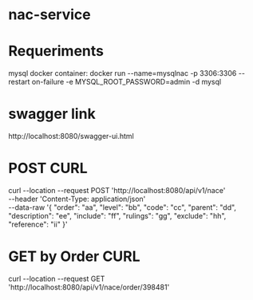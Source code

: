 # nac-service

# Requeriments
mysql docker container:
docker run --name=mysqlnac -p 3306:3306 --restart on-failure -e MYSQL_ROOT_PASSWORD=admin -d mysql

# swagger link
http://localhost:8080/swagger-ui.html

# POST CURL
curl --location --request POST 'http://localhost:8080/api/v1/nace' \
--header 'Content-Type: application/json' \
--data-raw '{
    "order": "aa",
    "level": "bb",
    "code": "cc",
    "parent": "dd",
    "description": "ee",
    "include": "ff",
    "rulings": "gg",
    "exclude": "hh",
    "reference": "ii"
}'

# GET by Order CURL
curl --location --request GET 'http://localhost:8080/api/v1/nace/order/398481'

